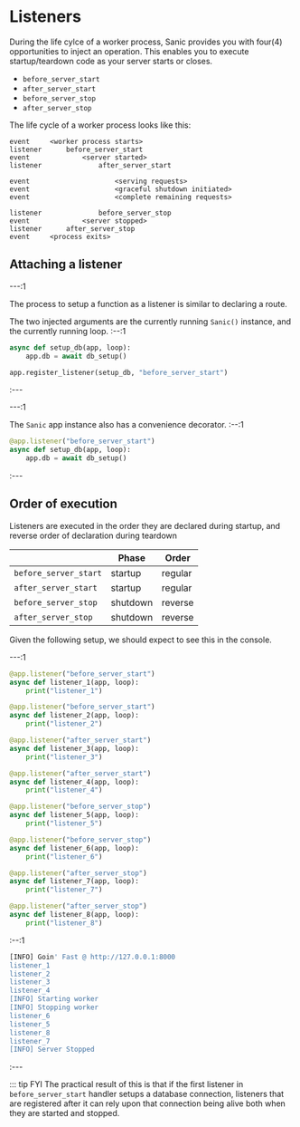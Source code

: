 # Listeners

During the life cylce of a worker process, Sanic provides you with four(4) opportunities to inject an operation. This enables you to execute startup/teardown code as your server starts or closes.

- `before_server_start`
- `after_server_start`
- `before_server_stop`
- `after_server_stop`

The life cycle of a worker process looks like this:

```text
event     <worker process starts>
listener      before_server_start
event             <server started>
listener              after_server_start

event                     <serving requests>
event                     <graceful shutdown initiated>
event                     <complete remaining requests>

listener              before_server_stop
event             <server stopped>
listener      after_server_stop
event     <process exits>
```

## Attaching a listener

---:1

The process to setup a function as a listener is similar to declaring a route.

The two injected arguments are the currently running `Sanic()` instance, and the currently running loop.
:--:1
```python
async def setup_db(app, loop):
    app.db = await db_setup()

app.register_listener(setup_db, "before_server_start")
```
:---

---:1

The `Sanic` app instance also has a convenience decorator.
:--:1
```python
@app.listener("before_server_start")
async def setup_db(app, loop):
    app.db = await db_setup()
```
:---

## Order of execution

Listeners are executed in the order they are declared during startup, and reverse order of declaration during teardown

|                       | Phase    | Order   |
|-----------------------|----------|---------|
| `before_server_start` | startup  | regular |
| `after_server_start`  | startup  | regular |
| `before_server_stop`  | shutdown | reverse |
| `after_server_stop`   | shutdown | reverse |

Given the following setup, we should expect to see this in the console.

---:1

```python
@app.listener("before_server_start")
async def listener_1(app, loop):
    print("listener_1")

@app.listener("before_server_start")
async def listener_2(app, loop):
    print("listener_2")

@app.listener("after_server_start")
async def listener_3(app, loop):
    print("listener_3")

@app.listener("after_server_start")
async def listener_4(app, loop):
    print("listener_4")

@app.listener("before_server_stop")
async def listener_5(app, loop):
    print("listener_5")

@app.listener("before_server_stop")
async def listener_6(app, loop):
    print("listener_6")

@app.listener("after_server_stop")
async def listener_7(app, loop):
    print("listener_7")

@app.listener("after_server_stop")
async def listener_8(app, loop):
    print("listener_8")
```
:--:1
```bash
[INFO] Goin' Fast @ http://127.0.0.1:8000
listener_1
listener_2
listener_3
listener_4
[INFO] Starting worker
[INFO] Stopping worker
listener_6
listener_5
listener_8
listener_7
[INFO] Server Stopped
```
:---

::: tip FYI
The practical result of this is that if the first listener in `before_server_start` handler setups a database connection, listeners that are registered after it can rely upon that connection being alive both when they are started and stopped.


